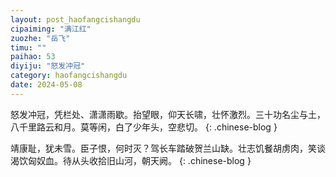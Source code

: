 ```yaml
---
layout: post_haofangcishangdu
cipaiming: "满江红"
zuozhe: "岳飞"
timu: ""
paihao: 53
diyiju: "怒发冲冠"
category: haofangcishangdu
date: 2024-05-08
---
```


怒发冲冠，凭栏处、潇潇雨歇。抬望眼，仰天长啸，壮怀激烈。三十功名尘与土，八千里路云和月。莫等闲，白了少年头，空悲切。
{: .chinese-blog }

靖康耻，犹未雪。臣子恨，何时灭？驾长车踏破贺兰山缺。壮志饥餐胡虏肉，笑谈渴饮匈奴血。待从头收拾旧山河，朝天阙。
{: .chinese-blog }
